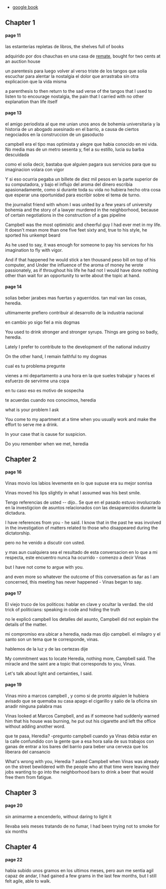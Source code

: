 
* [google book](https://www.google.com/books/edition/El_ojo_del_alma/rObyzdd4d-8C?hl=en&gbpv=1)

## Chapter 1

#### page 11

las estanterias repletas de libros, the shelves full of books

adquirido por dos chauchas en una casa de [remate](https://www.spanishdict.com/translate/remate), bought for two cents at an auction house

un parentesis para luego volver al verso triste de los tangos que solia escuchar para alentar la nostalgia el dolor que arrastraba sin otra explicacion que la vida misma

a parenthesis to then return to the sad verse of the tangos that I used to listen to to encourage nostalgia, the pain that I carried with no other explanation than life itself

#### page 13

el amigo periodista al que me unian unos anos de bohemia universitaria y la historia de un abogado
asesinado en el barrio, a causa de ciertos negociados en la construccion de un gasoducto

campbell era el tipo mas optimista y alegre que habia conocido en mi vida.  No media mas de un
metro sesenta y, fiel a su estillo, lucia su barba descuidada

como el solia decir, bastaba que alguien pagara sus servicios para que su imaginacion volara con vigor

Y si eso ocurria pegaba un billete de diez mil pesos en la parte superior de su computadora, y
bajo el influjo del aroma del dinero escribia apasionadamente, como si durante toda su vida no
hubiera hecho otra cosa que esperar una oportunidad para escribir sobre el tema de turno.

the journalist friend with whom I was united by a few years of university bohemia and the story of a lawyer murdered in the neighborhood, because of certain negotiations in the construction of a gas pipeline

Campbell was the most optimistic and cheerful guy I had ever met in my life. It doesn't mean more than one
five feet sixty and, true to his style, he sported his unkempt beard

As he used to say, it was enough for someone to pay his services for his imagination to fly with vigor.

And if that happened he would stick a ten thousand peso bill on top of his computer, and
Under the influence of the aroma of money he wrote passionately, as if throughout his life he had not
I would have done nothing other than wait for an opportunity to write about the topic at hand.

#### page 14

solias beber jarabes mas fuertas y aguerridos. tan mal van las cosas, heredia.

ultimamente prefiero contribuir al desarrollo de la industria nacional

en cambio yo sigo fiel a mis dogmas

You used to drink stronger and stronger syrups. Things are going so badly, heredia.

Lately I prefer to contribute to the development of the national industry

On the other hand, I remain faithful to my dogmas

cual es tu problema pregunte

vienes a mi departamento a una hora en la que sueles trabajar y haces el esfuerzo de servirme una copa

en tu caso eso es motivo de sospecha

te acuerdas cuando nos conocimos, heredia

what is your problem I ask

You come to my apartment at a time when you usually work and make the effort to serve me a drink.

In your case that is cause for suspicion.

Do you remember when we met, heredia

## Chapter 2

#### page 16

Vinas movio los labios levemente en lo que supuse era su mejor sonrisa

Vinas moved his lips slightly in what I assumed was his best smile.

Tengo referencias de usted -- dijo.. Se que en el pasado estuvo involucrado en la investigcion de asuntos relacionados con las desaparecidos durante la dictadura.

I have references from you - he said.  I know that in the past he was involved in the investigation of matters related to those who disappeared during the dictatorship.

pero no he venido a discutir con usted.

y mas aun cualquiera sea el resultado de esta conversacion en lo que a mi respecta, este encuentro nunca ha ocurrido - comenzo a decir Vinas

but I have not come to argue with you.

and even more so whatever the outcome of this conversation as far as I am concerned, this meeting has never happened - Vinas began to say.

#### page 17

El viejo truco de los politicos: hablar en clave y ocultar la verdad.
the old trick of politicians: speaking in code and hiding the truth

no le explicó campbell los detalles del asunto, Campbell did not explain the details of the matter.

mi compromiso era ubicar a heredia, nada mas dijo campbell.  el milagro y el santo son un tema que te corresponde, vinas.

hablemos de la luz y de las certezas dije

My commitment was to locate Heredia, nothing more, Campbell said. The miracle and the saint are a topic that corresponds to you, Vinas.

Let's talk about light and certainties, I said.

#### page 19

Vinas miro a marcos campbell , y como si de pronto alguien le hubiera avisado que se quemaba su casa apago el cigarillo y salio de la oficina sin anadir ninguna palabra mas

Vinas looked at Marcos Campbell, and as if someone had suddenly warned him that his house was burning, he put out his cigarette and left the office without adding another word.

que te pasa,  Heredia?  -pregunto campbell cuando ya Vinas debia estar en la calle confundido con la gente que a esa hora salia de sus trabajos con ganas de entrar a los bares del barrio para beber una cerveza que los liberara del cansancio

What's wrong with you, Heredia ? asked Campbell when Vinas was already on the street bewildered with the people who at that time were leaving their jobs wanting to go into the neighborhood bars to drink a beer that would free them from fatigue.

## Chapter 3

#### page 20

sin animarme a encenderlo, without daring to light it

llevaba seis meses tratando de no fumar, I had been trying not to smoke for six months

## Chapter 4

#### page 22

habia subido unos gramos en los ultimos meses, pero aun me sentia agil capaz de andar, I had gained a few grams in the last few months, but I still felt agile, able to walk.
